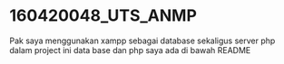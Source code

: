 # 160420048_UTS_ANMP
Pak saya menggunakan xampp sebagai database sekaligus server php dalam project ini data base dan php saya ada di bawah README
